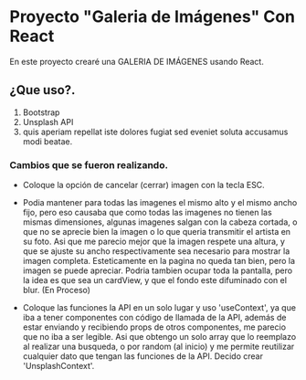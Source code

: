 # Proyecto "Galeria de Imágenes" Con React

En este proyecto crearé una GALERIA DE IMÁGENES usando React.

## ¿Que uso?.

1. Bootstrap
2. Unsplash API 
3. quis aperiam repellat iste dolores fugiat sed eveniet soluta accusamus modi beatae.

### Cambios que se fueron realizando.

- Coloque la opción de cancelar (cerrar) imagen con la tecla ESC.

- Podia mantener para todas las imagenes el mismo alto y el mismo ancho fijo, pero eso causaba que como todas las imagenes no tienen las mismas dimensiones, algunas imagenes salgan con la cabeza cortada, o que no se aprecie bien la imagen o lo que queria transmitir el artista en su foto. Asi que me parecio mejor que la imagen respete una altura, y que se ajuste su ancho respectivamente sea necesario para mostrar la imagen completa. Esteticamente en la pagina no queda tan bien, pero la imagen se puede apreciar. Podria tambien ocupar toda la pantalla, pero la idea es que sea un cardView, y que el fondo este difuminado con el blur. (En Proceso)

- Coloque las funciones la API en un solo lugar y uso 'useContext', ya que iba a tener  componentes con código de llamada de la API, además de estar enviando y recibiendo props  de otros componentes,  me parecio que no iba a ser legible. Asi que obtengo un solo array que lo reemplazo al realizar una busqueda, o por random (al inicio) y me permite reutilizar cualquier dato que tengan las funciones de la API. Decido  crear 'UnsplashContext'.